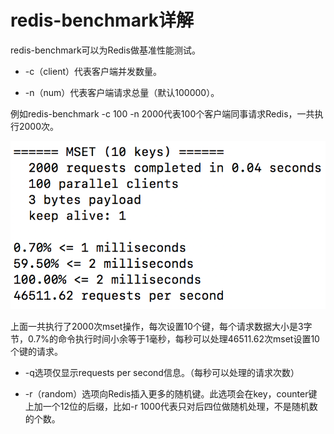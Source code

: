 # redis-benchmark详解

redis-benchmark可以为Redis做基准性能测试。

* -c（client）代表客户端并发数量。

* -n（num）代表客户端请求总量（默认100000）。

例如redis-benchmark -c 100 -n 2000代表100个客户端同事请求Redis，一共执行2000次。

![redis-benchmark mset](./Images/RedisBenchMarkMset.png)

上面一共执行了2000次mset操作，每次设置10个键，每个请求数据大小是3字节，0.7%的命令执行时间小余等于1毫秒，每秒可以处理46511.62次mset设置10个键的请求。

* -q选项仅显示requests per second信息。（每秒可以处理的请求次数）

* -r（random）选项向Redis插入更多的随机键。此选项会在key，counter键上加一个12位的后缀，比如-r 1000代表只对后四位做随机处理，不是随机数的个数。
